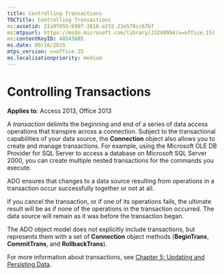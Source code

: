 ```yaml
---
title: Controlling Transactions
TOCTitle: Controlling Transactions
ms:assetid: 21a9f055-6907-3818-e232-21e579cc67b7
ms:mtpsurl: https://msdn.microsoft.com/library/JJ248994(v=office.15)
ms:contentKeyID: 48543685
ms.date: 09/18/2015
mtps_version: v=office.15
ms.localizationpriority: medium
---
```


# Controlling Transactions


**Applies to**: Access 2013, Office 2013

A *transaction* delimits the beginning and end of a series of data access operations that transpire across a connection. Subject to the transactional capabilities of your data source, the **Connection** object also allows you to create and manage transactions. For example, using the Microsoft OLE DB Provider for SQL Server to access a database on Microsoft SQL Server 2000, you can create multiple nested transactions for the commands you execute.

ADO ensures that changes to a data source resulting from operations in a transaction occur successfully together or not at all.

If you cancel the transaction, or if one of its operations fails, the ultimate result will be as if none of the operations in the transaction occurred. The data source will remain as it was before the transaction began.

The ADO object model does not explicitly include transactions, but represents them with a set of **Connection** object methods (**BeginTrans**, **CommitTrans**, and **RollbackTrans**).

For more information about transactions, see [Chapter 5: Updating and Persisting Data](chapter-5-updating-and-persisting-data.md).

